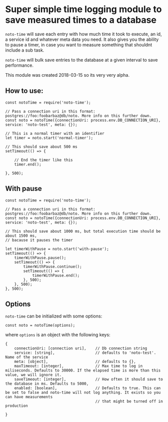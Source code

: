 # Super simple time logging module to save measured times to a database

```noto-time``` will save each entry with how much time it took to execute, an id, a service id and whatever meta data you need.
It also gives you the ability to pause a timer, in case you want to measure something that shouldnt include a sub task.

```noto-time``` will bulk save entries to the database at a given interval to save performance.

This module was created 2018-03-15 so its very very alpha.

## How to use:

    const notoTime = require('noto-time');

    // Pass a connection uri in this format: postgres://foo:foobarbaz@db/noto. More info on this further down.
    const noto = notoTime({connectionUri: process.env.DB_CONNECTION_URI}, service: 'noto-test', meta: {});

    // This is a normal timer with an identifier
    let timer = noto.start('normal-timer');

    // This should save about 500 ms
    setTimeout(() => {

        // End the timer like this
        timer.end();

    }, 500);

## With pause

    const notoTime = require('noto-time');

    // Pass a connection uri in this format: postgres://foo:foobarbaz@db/noto. More info on this further down.
    const noto = notoTime({connectionUri: process.env.DB_CONNECTION_URI}, service: 'noto-test', meta: {});

    // This should save about 1000 ms, but total execution time should be about 1500 ms,
    // bacause it pauses the timer

    let timerWithPause = noto.start('with-pause');
    setTimeout(() => {
        timerWithPause.pause();
        setTimeout(() => {
            timerWithPause.continue();
            setTimeout(() => {
                timerWithPause.end();
            }, 500);
        }, 500);
    }, 500);

## Options

```noto-time``` can be initialized with some options:

    const noto = notoTime(options);
  
where ```options``` is an object with the following keys:

    {
        connectionUri: [connection uri],    // Db connection string
        service: [string],                  // defaults to 'noto-test'. Name of the service
        meta: [object],                     // defaults to {},
        maxTimeout: [integer],              // Max time to log in miliseconds. Defaults to 30000. If the elapsed time is more than this value, we will ignore it.
        saveTimeout: [integer],             // How often it should save to the database in ms. Defaults to 5000,
        enabled: [boolean],                 // Defaults to true. This can be set to false and noto-time will not log anything. It exists so you can have measurements
                                            // that might be turned off in production

    }



